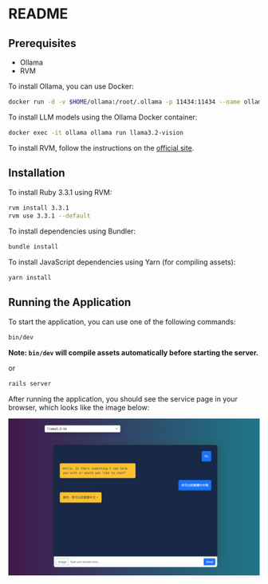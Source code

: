 # README

## Prerequisites

- Ollama
- RVM

To install Ollama, you can use Docker:

```sh
docker run -d -v $HOME/ollama:/root/.ollama -p 11434:11434 --name ollama ollama/ollama
```

To install LLM models using the Ollama Docker container:

```sh
docker exec -it ollama ollama run llama3.2-vision
```

To install RVM, follow the instructions on the [official site](https://rvm.io/).

## Installation

To install Ruby 3.3.1 using RVM:

```sh
rvm install 3.3.1
rvm use 3.3.1 --default
```

To install dependencies using Bundler:

```sh
bundle install
```

To install JavaScript dependencies using Yarn (for compiling assets):

```sh
yarn install
```

## Running the Application

To start the application, you can use one of the following commands:

```sh
bin/dev
```
**Note: `bin/dev` will compile assets automatically before starting the server.**

or

```sh
rails server
```

After running the application, you should see the service page in your browser, which looks like the image below:

![Service Page](doc/images/screenshot.png)
